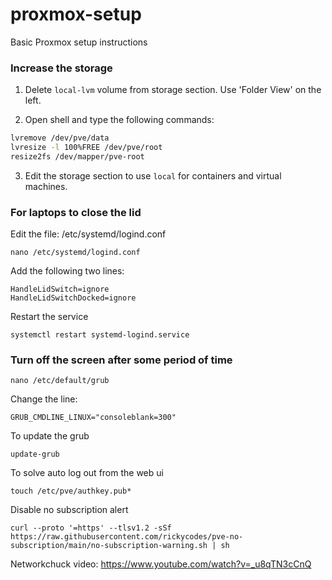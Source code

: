 # proxmox-setup
Basic Proxmox setup instructions

### Increase the storage

1. Delete `local-lvm` volume from storage section. Use 'Folder View' on the left.

2. Open shell and type the following commands:
  
 ```bash
 lvremove /dev/pve/data
 lvresize -l 100%FREE /dev/pve/root
 resize2fs /dev/mapper/pve-root

 ```
 
 3. Edit the storage section to use `local` for containers and virtual machines.
 
 
 ### For laptops to close the lid
 
 Edit the file: /etc/systemd/logind.conf
 
 ```
 nano /etc/systemd/logind.conf
 
 ```
 
 Add the following two lines:
 
 ```
 HandleLidSwitch=ignore
 HandleLidSwitchDocked=ignore
 ```
 
 Restart the service
 
 ```
 systemctl restart systemd-logind.service
 ```
 
 ### Turn off the screen after some period of time
 
 ```
 nano /etc/default/grub
 ```
 
Change the line:
 
```
GRUB_CMDLINE_LINUX="consoleblank=300"
```

To update the grub

```
update-grub
```


To solve auto log out from the web ui

```
touch /etc/pve/authkey.pub*
```

Disable no subscription alert

```
curl --proto '=https' --tlsv1.2 -sSf https://raw.githubusercontent.com/rickycodes/pve-no-subscription/main/no-subscription-warning.sh | sh
```

 
 Networkchuck video: https://www.youtube.com/watch?v=_u8qTN3cCnQ
